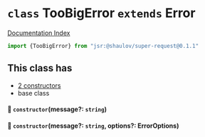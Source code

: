 # `class` TooBigError `extends` Error

[Documentation Index](../README.md)

```ts
import {TooBigError} from "jsr:@shaulov/super-request@0.1.1"
```

## This class has

- [2 constructors](#-constructormessage-string)
- base class


#### 🔧 `constructor`(message?: `string`)



#### 🔧 `constructor`(message?: `string`, options?: ErrorOptions)



